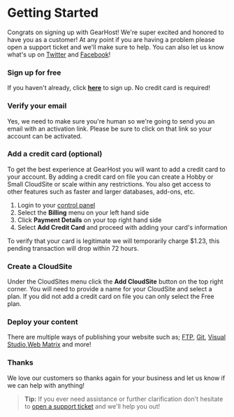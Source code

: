 # Getting Started

Congrats on signing up with GearHost! We're super excited and honored to have you as a customer! At any point if you are having a problem please open a support ticket and we'll make sure to help. You can also let us know what's up on [Twitter](https://twitter.com/gearhost) and [Facebook](https://www.facebook.com/gearhost)!

### Sign up for free
If you haven't already, click **[here](https://my.gearhost.com/account/signup)** to sign up. No credit card is required!

### Verify your email
Yes, we need to make sure you're human so we're going to send you an email with an activation link. Please be sure to click on that link so your account can be activated.


### Add a credit card (optional)
To get the best experience at GearHost you will want to add a credit card to your account. By adding a credit card on file you can create a Hobby or Small CloudSite or scale within any restrictions. You also get access to other features such as faster and larger databases, add-ons, etc.

1. Login to your [control panel](https://my.gearhost.com)
2. Select the **Billing** menu on your left hand side
3. Click **Payment Details** on your top right hand side
4. Select **Add Credit Card** and proceed with adding your card's information

To verify that your card is legitimate we will temporarily charge $1.23, this pending transaction will drop within 72 hours.

### Create a CloudSite
Under the CloudSites menu click the **Add CloudSite** button on the top right corner. You will need to provide a name for your CloudSite and select a plan. If you did not add a credit card on file you can only select the Free plan. 

### Deploy your content
There are multiple ways of publishing your website such as; [FTP](https://www.gearhost.com/documentation/how-to-publish-your-app-with-ftp), [Git](https://www.gearhost.com/documentation/git-deploy-your-application), [Visual Studio](https://www.gearhost.com/documentation/how-to-publish-your-app-from-visual-studio),[Web Matrix](https://www.gearhost.com/documentation/publish-via-webmatrix-3) and more! 

### Thanks
We love our customers so thanks again for your business and let us know if we can help with anything! 


>**Tip:** If you ever need assistance or further clarification don't hesitate to [open a support ticket](https://www.gearhost.com/documentation/how-to-open-a-support-ticket) and we'll help you out!
